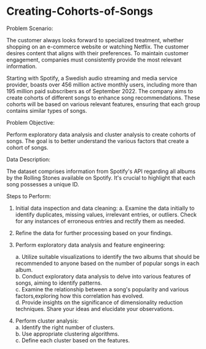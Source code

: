# Creating-Cohorts-of-Songs
Problem Scenario:  

The customer always looks forward to specialized treatment, whether shopping on an e-commerce website or watching Netflix. The customer desires content that 
aligns with their preferences. To maintain customer engagement, companies must consistently provide the most relevant information.  

Starting with Spotify, a Swedish audio streaming and media service provider, boasts over 456 million active monthly users, including more than 195 million paid 
subscribers as of September 2022. The company aims to create cohorts of different songs to enhance song recommendations. These cohorts will be based on various 
relevant features, ensuring that each group contains similar types of songs.  

Problem Objective:  

Perform exploratory data analysis and cluster analysis to create cohorts of songs. The goal is to better understand the various factors that create a cohort of songs.  

Data Description:  

The dataset comprises information from Spotify's API regarding all albums by the Rolling Stones available on Spotify. It's crucial to highlight that each song possesses a unique ID.  

Steps to Perform:  

1. Initial data inspection and data cleaning:
   a. Examine the data initially to identify duplicates, missing values, irrelevant entries, or outliers. Check for any instances of erroneous entries and rectify them as needed.
   
2. Refine the data for further processing based on your findings.
   
3. Perform exploratory data analysis and feature engineering:
   
   a. Utilize suitable visualizations to identify the two albums that should be recommended to anyone based on the number of popular songs in each album.    
   b. Conduct exploratory data analysis to delve into various features of songs, aiming to identify patterns.  
   c. Examine the relationship between a song's popularity and various factors,exploring how this correlation has evolved.  
   d. Provide insights on the significance of dimensionality reduction techniques. Share your ideas and elucidate your observations.
   
4. Perform cluster analysis:  
   a. Identify the right number of clusters.    
   b. Use appropriate clustering algorithms.  
   c. Define each cluster based on the features.    
